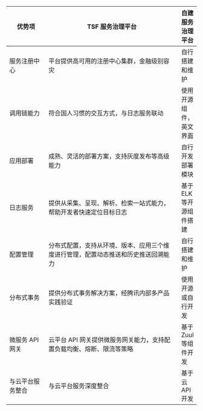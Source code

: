 
<style>
table th:nth-of-type(1) {
width: 100px;	
}
table th:nth-of-type(2) {
width: 395px;	
}
table th:nth-of-type(2) {
width: 395px;	
}
</style>


| 优势项 | TSF 服务治理平台 | 自建服务治理平台 |
|--------|---------|---------|
| 服务注册中心 | 平台提供高可用的注册中心集群，金融级别容灾 | 自行搭建和维护 |
| 调用链能力 | 符合国人习惯的交互方式，与日志服务联动 | 使用开源组件，英文界面|
| 应用部署 | 成熟、灵活的部署方案，支持灰度发布等高级能力 | 自行开发部署模块 |
| 日志服务 | 提供从采集、呈现、解析、检索一站式能力，帮助开发者快速定位目标日志 | 基于ELK等开源组件搭建 |
| 配置管理 | 分布式配置，支持从环境、版本、应用三个维度进行管理，配置动态推送和历史推送回溯能力 | 自行搭建和维护 |
| 分布式事务 | 提供分布式事务解决方案，经腾讯内部多产品实践验证 | 使用开源或自行开发 |
| 微服务 API 网关 | 云平台 API 网关提供微服务网关能力，支持配置负载均衡、熔断、限流等策略 | 基于 Zuul 等组件开发  |
| 与云平台服务整合 | 与云平台服务深度整合 | 基于云 API 开发 |


